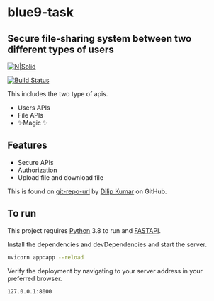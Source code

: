 # blue9-task
 
## Secure file-sharing system between two different types of users

[![N|Solid](https://fastapi.tiangolo.com/img/logo-margin/logo-teal.png)](https://nodesource.com/products/nsolid)

[![Build Status](https://travis-ci.org/joemccann/dillinger.svg?branch=master)](https://travis-ci.org/joemccann/dillinger)

This includes the two type of apis.

- Users APIs
- File APIs
- ✨Magic ✨

## Features

- Secure APIs
- Authorization
- Upload file and download file

This is found on [git-repo-url] by [Dilip Kumar]
 on GitHub.

## To run

This project requires [Python](https://www.python.org/) 3.8 to run and [FASTAPI](https://fastapi.tiangolo.com/).

Install the dependencies and devDependencies and start the server.

```sh
uvicorn app:app --reload
```



Verify the deployment by navigating to your server address in
your preferred browser.

```sh
127.0.0.1:8000
```

   [Dilip Kumar]: <https://github.com/dilipkary>
   [git-repo-url]: <https://github.com/dilipkary/blue9-task>
   
